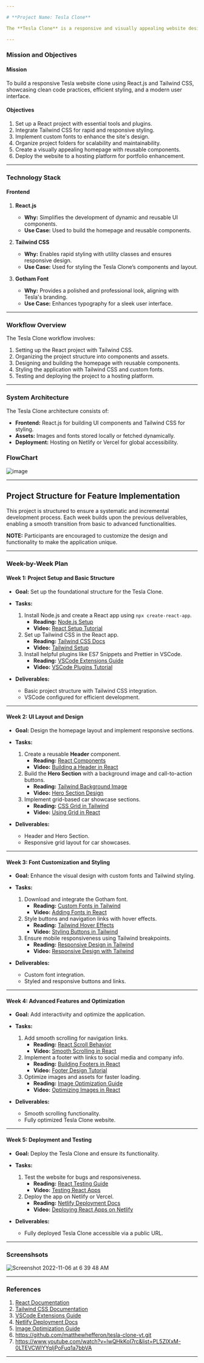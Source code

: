 ```yaml
---

# **Project Name: Tesla Clone**

The **Tesla Clone** is a responsive and visually appealing website designed to replicate the Tesla homepage. Built using **React.js** and **Tailwind CSS**, this project is beginner-friendly and emphasizes clean code structure, efficient styling, and modern design practices. By completing this project, developers can gain hands-on experience with React and Tailwind CSS, while creating a professional-looking portfolio piece.

---
```


### **Mission and Objectives**

#### **Mission**  
To build a responsive Tesla website clone using React.js and Tailwind CSS, showcasing clean code practices, efficient styling, and a modern user interface.

#### **Objectives**
1. Set up a React project with essential tools and plugins.
2. Integrate Tailwind CSS for rapid and responsive styling.
3. Implement custom fonts to enhance the site's design.
4. Organize project folders for scalability and maintainability.
5. Create a visually appealing homepage with reusable components.
6. Deploy the website to a hosting platform for portfolio enhancement.

---

### **Technology Stack**

#### **Frontend**
1. **React.js**
   - **Why:** Simplifies the development of dynamic and reusable UI components.
   - **Use Case:** Used to build the homepage and reusable components.

2. **Tailwind CSS**
   - **Why:** Enables rapid styling with utility classes and ensures responsive design.
   - **Use Case:** Used for styling the Tesla Clone’s components and layout.

3. **Gotham Font**
   - **Why:** Provides a polished and professional look, aligning with Tesla's branding.
   - **Use Case:** Enhances typography for a sleek user interface.

---

### **Workflow Overview**
The Tesla Clone workflow involves:
1. Setting up the React project with Tailwind CSS.
2. Organizing the project structure into components and assets.
3. Designing and building the homepage with reusable components.
4. Styling the application with Tailwind CSS and custom fonts.
5. Testing and deploying the project to a hosting platform.

---

### **System Architecture**
The Tesla Clone architecture consists of:
- **Frontend:** React.js for building UI components and Tailwind CSS for styling.
- **Assets:** Images and fonts stored locally or fetched dynamically.
- **Deployment:** Hosting on Netlify or Vercel for global accessibility.

### FlowChart

![image](https://github.com/user-attachments/assets/a4a296dd-63f1-4f3d-b155-ea5a5818f784)

---

## **Project Structure for Feature Implementation**
This project is structured to ensure a systematic and incremental development process. Each week builds upon the previous deliverables, enabling a smooth transition from basic to advanced functionalities.

**NOTE:** Participants are encouraged to customize the design and functionality to make the application unique.

---

### **Week-by-Week Plan**

#### **Week 1: Project Setup and Basic Structure**
- **Goal:** Set up the foundational structure for the Tesla Clone.
- **Tasks:**
  1. Install Node.js and create a React app using `npx create-react-app`.
     - **Reading:** [Node.js Setup](https://nodejs.org/en/download/)
     - **Video:** [React Setup Tutorial](https://www.youtube.com/watch?v=Ke90Tje7VS0)
  2. Set up Tailwind CSS in the React app.
     - **Reading:** [Tailwind CSS Docs](https://tailwindcss.com/docs/installation)
     - **Video:** [Tailwind Setup](https://www.youtube.com/watch?v=UBOj6rqRUME)
  3. Install helpful plugins like ES7 Snippets and Prettier in VSCode.
     - **Reading:** [VSCode Extensions Guide](https://code.visualstudio.com/docs/editor/extension-gallery)
     - **Video:** [VSCode Plugins Tutorial](https://www.youtube.com/watch?v=VqCgcpAypFQ)

- **Deliverables:**
  - Basic project structure with Tailwind CSS integration.
  - VSCode configured for efficient development.

---

#### **Week 2: UI Layout and Design**
- **Goal:** Design the homepage layout and implement responsive sections.
- **Tasks:**
  1. Create a reusable **Header** component.
     - **Reading:** [React Components](https://react.dev/learn)
     - **Video:** [Building a Header in React](https://www.youtube.com/watch?v=H52wZul9kEY&t=1s)
  2. Build the **Hero Section** with a background image and call-to-action buttons.
     - **Reading:** [Tailwind Background Image](https://tailwindcss.com/docs/background-image)
     - **Video:** [Hero Section Design](https://www.youtube.com/watch?v=woFgOgg24kk)
  3. Implement grid-based car showcase sections.
     - **Reading:** [CSS Grid in Tailwind](https://tailwindcss.com/docs/grid-template-columns)
     - **Video:** [Using Grid in React](https://www.youtube.com/watch?v=9zBsdzdE4sM)

- **Deliverables:**
  - Header and Hero Section.
  - Responsive grid layout for car showcases.

---

#### **Week 3: Font Customization and Styling**
- **Goal:** Enhance the visual design with custom fonts and Tailwind styling.
- **Tasks:**
  1. Download and integrate the Gotham font.
     - **Reading:** [Custom Fonts in Tailwind](https://tailwindcss.com/docs/font-family)
     - **Video:** [Adding Fonts in React](https://www.youtube.com/watch?v=arfDRUIZOiw)
  2. Style buttons and navigation links with hover effects.
     - **Reading:** [Tailwind Hover Effects](https://tailwindcss.com/docs/hover-focus-and-other-states)
     - **Video:** [Styling Buttons in Tailwind](https://www.youtube.com/watch?v=R6d5pRFulIk)
  3. Ensure mobile responsiveness using Tailwind breakpoints.
     - **Reading:** [Responsive Design in Tailwind](https://tailwindcss.com/docs/responsive-design)
     - **Video:** [Responsive Design with Tailwind](https://www.youtube.com/watch?v=WGsiW_-2rZg&t=3s)

- **Deliverables:**
  - Custom font integration.
  - Styled and responsive buttons and links.

---

#### **Week 4: Advanced Features and Optimization**
- **Goal:** Add interactivity and optimize the application.
- **Tasks:**
  1. Add smooth scrolling for navigation links.
     - **Reading:** [React Scroll Behavior](https://www.npmjs.com/package/react-scroll)
     - **Video:** [Smooth Scrolling in React](https://www.youtube.com/watch?v=0TnO1GzKWPc)
  2. Implement a footer with links to social media and company info.
     - **Reading:** [Building Footers in React](https://react.dev/reference/react)
     - **Video:** [Footer Design Tutorial](https://www.youtube.com/watch?v=_NPzWvTD2w8)
  3. Optimize images and assets for faster loading.
     - **Reading:** [Image Optimization Guide](https://web.dev/fast/)
     - **Video:** [Optimizing Images in React](https://www.youtube.com/watch?v=-zzmfjIiC3M)

- **Deliverables:**
  - Smooth scrolling functionality.
  - Fully optimized Tesla Clone website.

---

#### **Week 5: Deployment and Testing**
- **Goal:** Deploy the Tesla Clone and ensure its functionality.
- **Tasks:**
  1. Test the website for bugs and responsiveness.
     - **Reading:** [React Testing Guide](https://reactjs.org/docs/testing.html)
     - **Video:** [Testing React Apps](https://www.youtube.com/watch?v=8Xwq35cPwYg)
  2. Deploy the app on Netlify or Vercel.
     - **Reading:** [Netlify Deployment Docs](https://docs.netlify.com/)
     - **Video:** [Deploying React Apps on Netlify](https://www.youtube.com/watch?v=Ey_90l9GaAw)

- **Deliverables:**
  - Fully deployed Tesla Clone accessible via a public URL.

---
### Screenshsots
![Screenshot 2022-11-06 at 6 39 48 AM](https://user-images.githubusercontent.com/4500215/200174106-e5b68eb5-b200-4397-b657-07badd79632f.png)

---

### **References**
1. [React Documentation](https://reactjs.org/docs/getting-started.html)
2. [Tailwind CSS Documentation](https://tailwindcss.com/docs)
3. [VSCode Extensions Guide](https://code.visualstudio.com/docs/editor/extension-gallery)
4. [Netlify Deployment Docs](https://docs.netlify.com/)
5. [Image Optimization Guide](https://web.dev/fast/)
6. https://github.com/matthewhefferon/tesla-clone-yt.git
7. https://www.youtube.com/watch?v=lwQHkKoI7rc&list=PL5ZlXxM-0LTEVCWlYYqIjPoFuq1a7bbVA

---



